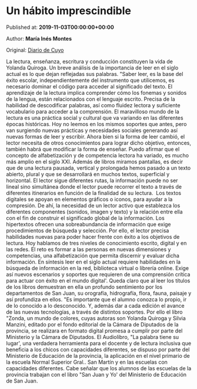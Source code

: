 
# Un hábito imprescindible

Published at: **2019-11-03T00:00:00+00:00**

Author: **María Inés Montes**

Original: [Diario de Cuyo](https://www.diariodecuyo.com.ar/suplementos/Un-habito-imprescindible-20191103-0027.html)

La lectura, enseñanza, escritura y conducción constituyen la vida de Yolanda Quiroga. Un breve análisis de la importancia de leer en el siglo actual es lo que dejan reflejadas sus palabras. "Saber leer, es la base del éxito escolar, independientemente del instrumento que utilicemos, es necesario dominar el código para acceder al significado del texto. El aprendizaje de la lectura implica comprender cómo los fonemas y sonidos de la lengua, están relacionados con el lenguaje escrito. Precisa de la habilidad de descodificar palabras, así como fluidez lectora y suficiente vocabulario para acceder a la comprensión.
El maravilloso mundo de la lectura es una práctica social y cultural que va variando en las diferentes épocas históricas. Hoy no leemos en los mismos soportes que antes, pero van surgiendo nuevas prácticas y necesidades sociales generando así nuevas formas de leer y escribir. Ahora bien si la forma de leer cambió, el lector necesita de otros conocimientos para lograr dicho objetivo, entonces, también habrá que modificar la forma de enseñar. Puedo afirmar que el concepto de alfabetización y de competencia lectora ha variado, es mucho más amplio en el siglo XXI. Además de libros miramos pantallas, es decir que de una lectura pausada, vertical y prolongada hemos pasado a un texto abierto, plural y que se desarrollará en muchos textos, superficial y horizontal. El lector sigue diferentes rutas, la información puede no ser lineal sino simultánea donde el lector puede recorrer el texto a través de diferentes itinerarios en función de la finalidad de su lectura. 
Los textos digitales se apoyan en elementos gráficos o iconos, para ayudar a la compresión. De ahí, la necesidad de un lector activo que establezca los diferentes componentes (sonidos, imagen y texto) y la relación entre ella con el fin de construir el significado global de la información. Los hipertextos ofrecen una sobreabundancia de información que exige procedimientos de búsqueda y selección. Por ello, el lector precisa habilidades nuevas para poder hacer frente con éxito a los objetivos de lectura.
Hoy hablamos de tres niveles de conocimiento escrito, digital y en las redes. El reto es formar a las personas en nuevas dimensiones y competencias, una alfabetización que permita discernir y evaluar dicha información.
En síntesis leer en el siglo actual requiere habilidades en la búsqueda de información en la red, biblioteca virtual o librería online. Exige así nuevos escenarios y soportes que requieren de una comprensión crítica para actuar con éxito en el mundo digital'.
Queda claro que al leer los títulos de los libros demuestran en ella un profundo sentimiento por los departamentos de San Juan, su orografía, hidrografía, flora, fauna, paisaje y así profundiza en ellos. "Es importante que el alumno conozca lo propio, ir de lo conocido a lo desconocido. Y, además dar a cada edición el avance de las nuevas tecnologías, a través de distintos soportes. Por ello el libro "Zonda, un mundo de colores, cuyas autoras son Yolanda Quiroga y Silvia Manzini, editado por el fondo editorial de la Cámara de Diputados de la provincia, se realizara en formato digital promesa a cumplir por parte del Ministerio y la Cámara de Diputados.
El Audiolibro, "La palabra tiene su lugar', una verdadera herramienta para el docente y de lectura inclusiva que beneficia a los chicos con capacidades diferentes, se dispuso por parte del Ministerio de Educación de la provincia, la aplicación en el nivel primario de la escuela Normal Superior Gral.. San Martín y en las escuelas con capacidades diferentes.
Cabe señalar que los alumnos de las escuelas de la provincia trabajan con el libro "San Juan y Yo' del Ministerio de Educación de San Juan. 
